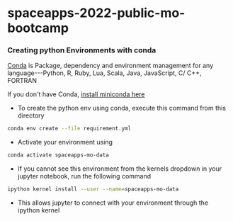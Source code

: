 # spaceapps-2022-public-mo-bootcamp


### Creating python Environments with conda 

[Conda](https://docs.conda.io/projects/conda/en/latest/) is Package, dependency and environment management for any language---Python, R, Ruby, Lua, Scala, Java, JavaScript, C/ C++, FORTRAN

If you don't have Conda, [install miniconda here](https://docs.conda.io/en/latest/miniconda.html)

* To create the python env using conda, execute this command from this directory 

```bash
conda env create --file requirement.yml
```

* Activate your environment using 

```bash
conda activate spaceapps-mo-data
```


* If you cannot see this environment from the kernels dropdown in your jupyter notebook, run the following command 

```bash
ipython kernel install --user --name=spaceapps-mo-data
```

* This allows jupyter to connect with your environment through the ipython kernel 
